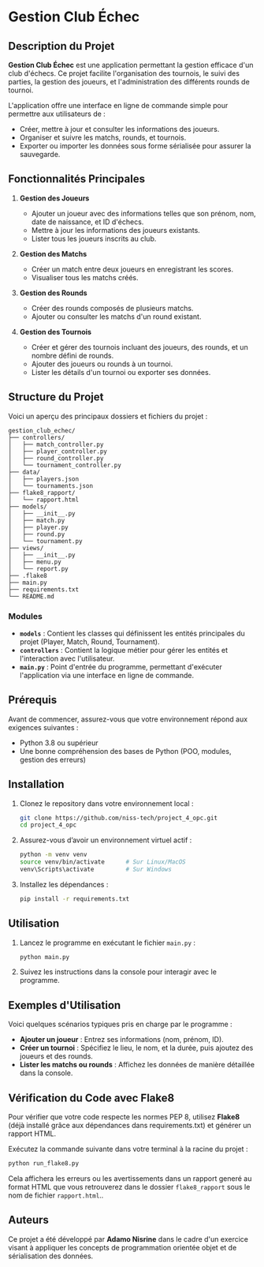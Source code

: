 # Gestion Club Échec

## Description du Projet

**Gestion Club Échec** est une application permettant la gestion efficace d'un club d'échecs. Ce projet facilite l'organisation des tournois, le suivi des parties, la gestion des joueurs, et l'administration des différents rounds de tournoi.  

L'application offre une interface en ligne de commande simple pour permettre aux utilisateurs de :
- Créer, mettre à jour et consulter les informations des joueurs.
- Organiser et suivre les matchs, rounds, et tournois.
- Exporter ou importer les données sous forme sérialisée pour assurer la sauvegarde.

## Fonctionnalités Principales

1. **Gestion des Joueurs**  
   - Ajouter un joueur avec des informations telles que son prénom, nom, date de naissance, et ID d'échecs.  
   - Mettre à jour les informations des joueurs existants.  
   - Lister tous les joueurs inscrits au club.

2. **Gestion des Matchs**  
   - Créer un match entre deux joueurs en enregistrant les scores.  
   - Visualiser tous les matchs créés.  

3. **Gestion des Rounds**  
   - Créer des rounds composés de plusieurs matchs.  
   - Ajouter ou consulter les matchs d'un round existant.

4. **Gestion des Tournois**  
   - Créer et gérer des tournois incluant des joueurs, des rounds, et un nombre défini de rounds.  
   - Ajouter des joueurs ou rounds à un tournoi.  
   - Lister les détails d'un tournoi ou exporter ses données.

## Structure du Projet

Voici un aperçu des principaux dossiers et fichiers du projet :

```
gestion_club_echec/
├── controllers/
│   ├── match_controller.py
│   ├── player_controller.py
│   ├── round_controller.py
│   └── tournament_controller.py
├── data/
│   ├── players.json
│   └── tournaments.json
├── flake8_rapport/
│   └── rapport.html
├── models/
│   ├── __init__.py
│   ├── match.py
│   ├── player.py
│   ├── round.py
│   └── tournament.py
├── views/
│   ├── __init__.py
│   ├── menu.py
│   └── report.py
├── .flake8
├── main.py
├── requirements.txt
└── README.md
```

### Modules

- **`models`** : Contient les classes qui définissent les entités principales du projet (Player, Match, Round, Tournament).  
- **`controllers`** : Contient la logique métier pour gérer les entités et l'interaction avec l'utilisateur.  
- **`main.py`** : Point d'entrée du programme, permettant d'exécuter l'application via une interface en ligne de commande.

## Prérequis

Avant de commencer, assurez-vous que votre environnement répond aux exigences suivantes :

- Python 3.8 ou supérieur
- Une bonne compréhension des bases de Python (POO, modules, gestion des erreurs)

## Installation

1. Clonez le repository dans votre environnement local :
   ```bash
   git clone https://github.com/niss-tech/project_4_opc.git
   cd project_4_opc
   ```

2. Assurez-vous d’avoir un environnement virtuel actif :
   ```bash
   python -m venv venv
   source venv/bin/activate      # Sur Linux/MacOS
   venv\Scripts\activate         # Sur Windows
   ```

3. Installez les dépendances :
   ```bash
   pip install -r requirements.txt
   ```

## Utilisation

1. Lancez le programme en exécutant le fichier `main.py` :
   ```bash
   python main.py
   ```

2. Suivez les instructions dans la console pour interagir avec le programme.

## Exemples d'Utilisation

Voici quelques scénarios typiques pris en charge par le programme :

- **Ajouter un joueur** : Entrez ses informations (nom, prénom, ID).  
- **Créer un tournoi** : Spécifiez le lieu, le nom, et la durée, puis ajoutez des joueurs et des rounds.  
- **Lister les matchs ou rounds** : Affichez les données de manière détaillée dans la console.


## Vérification du Code avec Flake8
Pour vérifier que votre code respecte les normes PEP 8, utilisez **Flake8** (déjà installé grâce aux dépendances
dans requirements.txt) et générer un rapport HTML.

Exécutez la commande suivante dans votre terminal à la racine du projet :
   ```bash
   python run_flake8.py
   ```


Cela affichera les erreurs ou les avertissements dans un rapport generé au format HTML que vous retrouverez dans le dossier `flake8_rapport` sous le nom de fichier `rapport.html`..


## Auteurs

Ce projet a été développé par **Adamo Nisrine** dans le cadre d'un exercice visant à appliquer les concepts de programmation orientée objet et de sérialisation des données.
